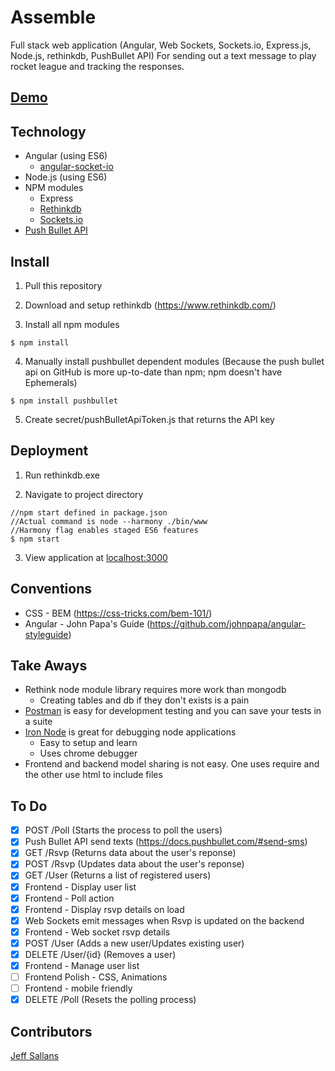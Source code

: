 # Assemble

Full stack web application (Angular, Web Sockets, Sockets.io, Express.js, Node.js, rethinkdb, PushBullet API) For sending out a text message to play rocket league and tracking the responses.

## [Demo](http://assemble.jeffsallans.com)

## Technology

* Angular (using ES6)
  * [angular-socket-io](https://github.com/btford/angular-socket-io)
* Node.js (using ES6)
* NPM modules
  * Express
  * [Rethinkdb](https://rethinkdb.com)
  * [Sockets.io](http://socket.io/download/)
* [Push Bullet API](https://docs.pushbullet.com/#send-sms)

## Install

1) Pull this repository

2) Download and setup rethinkdb (https://www.rethinkdb.com/)

3) Install all npm modules
```
$ npm install
```
4) Manually install pushbullet dependent modules (Because the push bullet api on GitHub is more up-to-date than npm; npm doesn't have Ephemerals)
```
$ npm install pushbullet
```

5) Create secret/pushBulletApiToken.js that returns the API key

## Deployment

1) Run rethinkdb.exe

2) Navigate to project directory
```
//npm start defined in package.json
//Actual command is node --harmony ./bin/www
//Harmony flag enables staged ES6 features
$ npm start
```

3) View application at [localhost:3000](http://localhost:3000)

## Conventions

* CSS - BEM (https://css-tricks.com/bem-101/)
* Angular - John Papa's Guide (https://github.com/johnpapa/angular-styleguide)

## Take Aways

* Rethink node module library requires more work than mongodb
  * Creating tables and db if they don't exists is a pain
* [Postman](https://www.getpostman.com/) is easy for development testing and you can save your tests in a suite
* [Iron Node](http://s-a.github.io/iron-node/) is great for debugging node applications
  * Easy to setup and learn
  * Uses chrome debugger
* Frontend and backend model sharing is not easy.  One uses require and the other use html to include files

## To Do

- [x] POST /Poll (Starts the process to poll the users)
- [x] Push Bullet API send texts (https://docs.pushbullet.com/#send-sms)
- [x] GET /Rsvp (Returns data about the user's reponse)
- [x] POST /Rsvp (Updates data about the user's reponse)
- [x] GET /User (Returns a list of registered users)
- [x] Frontend - Display user list
- [x] Frontend - Poll action
- [x] Frontend - Display rsvp details on load
- [x] Web Sockets emit messages when Rsvp is updated on the backend
- [x] Frontend - Web socket rsvp details
- [x] POST /User (Adds a new user/Updates existing user)
- [x] DELETE /User/{id} (Removes a user)
- [x] Frontend - Manage user list
- [ ] Frontend Polish - CSS, Animations
- [ ] Frontend - mobile friendly
- [x] DELETE /Poll (Resets the polling process)

## Contributors

[Jeff Sallans](https://github.com/JeffSallans)